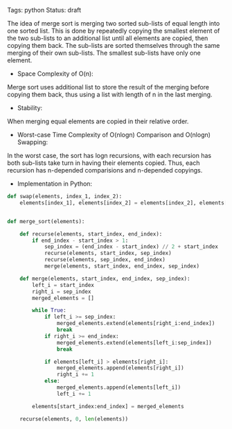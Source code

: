 Tags: python
Status: draft

The idea of merge sort is merging two sorted sub-lists of equal length into one sorted list. This is done by repeatedly copying the smallest element of the two sub-lists to an additional list until all elements are copied, then copying them back. The sub-lists are sorted themselves through the same merging of their own sub-lists. The smallest sub-lists have only one element.

- Space Complexity of O(n):

Merge sort uses additional list to store the result of the merging before copying them back, thus using a list with length of n in the last merging.

- Stability:

When merging equal elements are copied in their relative order.

- Worst-case Time Complexity of O(nlogn) Comparison and O(nlogn) Swapping:

In the worst case, the sort has logn recursions, with each recursion has both sub-lists take turn in having their elements copied. Thus, each recursion has n-depended comparisions and n-depended copyings.

- Implementation in Python:

```python
def swap(elements, index_1, index_2):
    elements[index_1], elements[index_2] = elements[index_2], elements[index_1]


def merge_sort(elements):

    def recurse(elements, start_index, end_index):
        if end_index - start_index > 1:
            sep_index = (end_index - start_index) // 2 + start_index
            recurse(elements, start_index, sep_index)
            recurse(elements, sep_index, end_index)
            merge(elements, start_index, end_index, sep_index)

    def merge(elements, start_index, end_index, sep_index):
        left_i = start_index
        right_i = sep_index
        merged_elements = []

        while True:
            if left_i >= sep_index:
                merged_elements.extend(elements[right_i:end_index])
                break
            if right_i >= end_index:
                merged_elements.extend(elements[left_i:sep_index])
                break

            if elements[left_i] > elements[right_i]:
                merged_elements.append(elements[right_i])
                right_i += 1
            else:
                merged_elements.append(elements[left_i])
                left_i += 1

        elements[start_index:end_index] = merged_elements

    recurse(elements, 0, len(elements))
```
